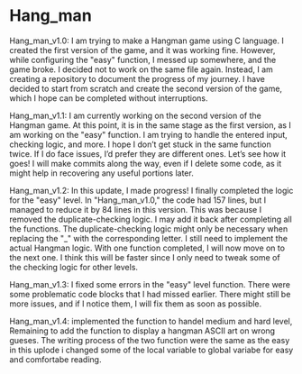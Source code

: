 # Hang_man

Hang_man_v1.0: I am trying to make a Hangman game using C language. I created the first version of the game, and it was working fine. However, while configuring the "easy" function, I messed up somewhere, and the game broke. I decided not to work on the same file again. Instead, I am creating a repository to document the progress of my journey. I have decided to start from scratch and create the second version of the game, which I hope can be completed without interruptions.

Hang_man_v1.1: I am currently working on the second version of the Hangman game. At this point, it is in the same stage as the first version, as I am working on the "easy" function. I am trying to handle the entered input, checking logic, and more. I hope I don’t get stuck in the same function twice. If I do face issues, I’d prefer they are different ones. Let’s see how it goes! I will make commits along the way, even if I delete some code, as it might help in recovering any useful portions later.

Hang_man_v1.2: In this update, I made progress! I finally completed the logic for the "easy" level. In "Hang_man_v1.0," the code had 157 lines, but I managed to reduce it by 84 lines in this version. This was because I removed the duplicate-checking logic. I may add it back after completing all the functions. The duplicate-checking logic might only be necessary when replacing the "_" with the corresponding letter. I still need to implement the actual Hangman logic. With one function completed, I will now move on to the next one. I think this will be faster since I only need to tweak some of the checking logic for other levels.

Hang_man_v1.3: I fixed some errors in the "easy" level function. There were some problematic code blocks that I had missed earlier. There might still be more issues, and if I notice them, I will fix them as soon as possible.

Hang_man_v1.4: implemented the function to handel medium and hard level, Remaining to add the function to display a hangman ASCII art on wrong gueses. The writing process of the two function were the same as the easy in this uplode i changed some of the local variable to global variabe for easy and comfortabe reading. 

